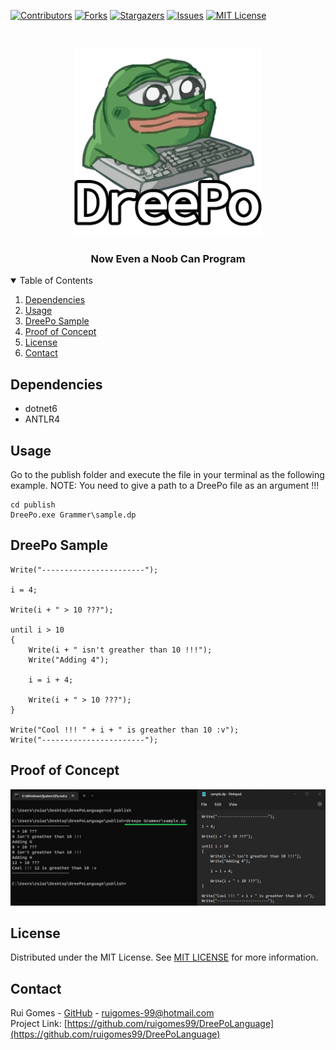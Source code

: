 [![Contributors][contributors-shield]][contributors-url]
[![Forks][forks-shield]][forks-url]
[![Stargazers][stars-shield]][stars-url]
[![Issues][issues-shield]][issues-url]
[![MIT License][license-shield]][license-url]


<!-- PROJECT LOGO -->
<br />
<p align="center">
  <a href="https://github.com/ruigomes99/DreePoLanguage">
    <img src="images/DreePoLogo.png" alt="Logo" width="300" height="300">
  </a>

  <h3 align="center">Now Even a Noob Can Program</h3>
</p>


<!-- TABLE OF CONTENTS -->
<details open="open">
  <summary>Table of Contents</summary>
  <ol>
    <li><a href="#dependencies">Dependencies</a></li>
    <li><a href="#usage">Usage</a></li>
    <li><a href="#dreepo-sample">DreePo Sample</a></li>
    <li><a href="#proof-of-concept">Proof of Concept</a></li>
    <li><a href="#license">License</a></li>
    <li><a href="#contact">Contact</a></li>
  </ol>
</details>


## Dependencies
- dotnet6
- ANTLR4


## Usage
Go to the publish folder and execute the file in your terminal as the following example.
NOTE: You need to give a path to a DreePo file as an argument !!!
```shell
cd publish
DreePo.exe Grammer\sample.dp
```

## DreePo Sample

```shell
Write("-----------------------");

i = 4;

Write(i + " > 10 ???");

until i > 10
{
    Write(i + " isn't greather than 10 !!!");
    Write("Adding 4");

    i = i + 4;

    Write(i + " > 10 ???");
}

Write("Cool !!! " + i + " is greather than 10 :v");
Write("-----------------------");
```


## Proof of Concept
<p align="center">
  <a href="https://github.com/ruigomes99/DreePoLanguage">
    <img src="images/PoF.png" alt="Proof of Concept">
  </a>
</p>


## License

Distributed under the MIT License. See [MIT LICENSE](https://choosealicense.com/licenses/mit/) for more information.


## Contact

Rui Gomes -  [GitHub](https://github.com/ruigomes99) - ruigomes-99@hotmail.com
<br />Project Link: [https://github.com/ruigomes99/DreePoLanguage](https://github.com/ruigomes99/DreePoLanguage)


<!-- MARKDOWN LINKS & IMAGES -->
<!-- https://www.markdownguide.org/basic-syntax/#reference-style-links -->
[contributors-shield]: https://img.shields.io/github/contributors/ruigomes99/DreePoLanguage.svg?style=for-the-badge
[contributors-url]: https://github.com/ruigomes99/DreePoLanguage/graphs/contributors
[forks-shield]: https://img.shields.io/github/forks/ruigomes99/DreePoLanguage.svg?style=for-the-badge
[forks-url]: https://github.com/ruigomes99/DreePoLanguage/network/members
[stars-shield]: https://img.shields.io/github/stars/ruigomes99/DreePoLanguage.svg?style=for-the-badge
[stars-url]: https://github.com/ruigomes99/DreePoLanguage/stargazers
[issues-shield]: https://img.shields.io/github/issues/ruigomes99/DreePoLanguage.svg?style=for-the-badge
[issues-url]: https://github.com/ruigomes99/DreePoLanguage/issues
[license-shield]: https://img.shields.io/github/license/ruigomes99/DreePoLanguage.svg?style=for-the-badge
[license-url]: https://github.com/ruigomes99/DreePoLanguage/blob/main/LICENSE
